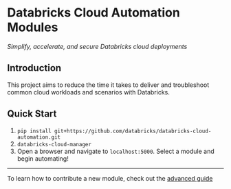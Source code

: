 # Databricks Cloud Automation Modules
<i>Simplify, accelerate, and secure Databricks cloud deployments</i>

## Introduction

This project aims to reduce the time it takes to deliver and troubleshoot common cloud workloads and scenarios with Databricks. 

## Quick Start

1. `pip install git+https://github.com/databricks/databricks-cloud-automation.git`
2. `databricks-cloud-manager`
3. Open a browser and navigate to `localhost:5000`. Select a module and begin automating!

---

To learn how to contribute a new module, check out the [advanced guide](https://github.com/databricks/databricks-cloud-automation/tree/master/docs/advanced-guide.md)

